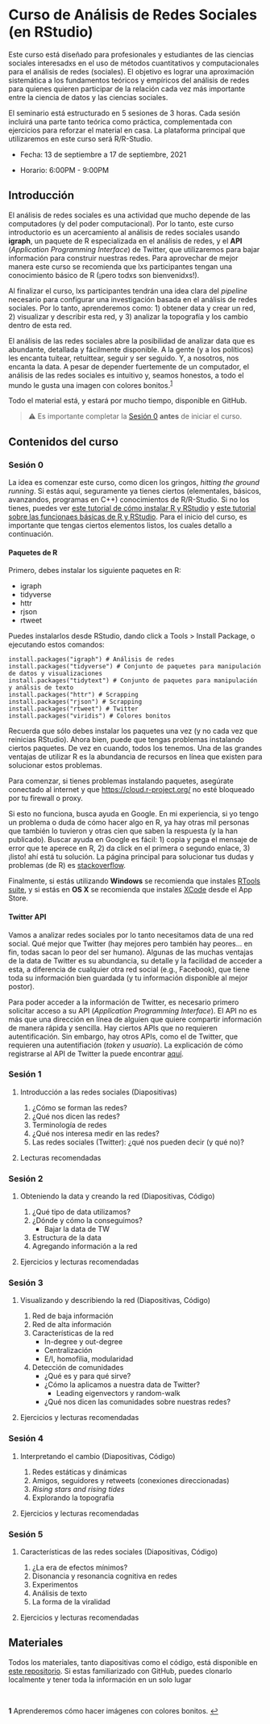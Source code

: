 # Curso de Análisis de Redes Sociales (en RStudio)

Este curso está diseñado para profesionales y estudiantes de las ciencias sociales interesadxs en el uso de métodos cuantitativos y computacionales para el análisis de redes (sociales). El objetivo es lograr una aproximación sistemática a los fundamentos teóricos y empíricos del análisis de redes para quienes quieren participar de la relación cada vez más importante entre la ciencia de datos y las ciencias sociales. 

El seminario está estructurado en 5 sesiones de 3 horas. Cada sesión incluirá una parte tanto teórica como práctica, complementada con ejercicios para reforzar el material en casa. La plataforma principal que utilizaremos en este curso será R/R-Studio. 

- Fecha: 13 de septiembre a 17 de septiembre, 2021

- Horario: 6:00PM - 9:00PM

## Introducción

El análisis de redes sociales es una actividad que mucho depende de las computadores (y del poder computacional). Por lo tanto, este curso introductorio es un acercamiento al análisis de redes sociales usando **igraph**, un paquete de R especializada en el análisis de redes, y el **API** (*Application Programming Interface*) de Twitter, que utilizaremos para bajar información para construir nuestras redes. Para aprovechar de mejor manera este curso se recomienda que lxs participantes tengan una conocimiento básico de R (¡pero todxs son bienvenidxs!). 

Al finalizar el curso, lxs participantes tendrán una idea clara del *pipeline* necesario para configurar una investigación basada en el análisis de redes sociales. Por lo tanto, aprenderemos como: 1) obtener data y crear un red, 2) visualizar y describir esta red, y 3) analizar la topografía y los cambio dentro de esta red. 

El análisis de las redes sociales abre la posibilidad de analizar data que es abundante, detallada y fácilmente disponible. A la gente (y a los políticos) les encanta tuitear, retuittear, seguir y ser seguido. Y, a nosotros, nos encanta la data. A pesar de depender fuertemente de un computador, el análisis de las redes sociales es intuitivo y, seamos honestos, a todo el mundo le gusta una imagen con colores bonitos.<sup id="a1">[1](#f1)</sup> 

Todo el material está, y estará por mucho tiempo, disponible en GitHub. 

> :warning: Es importante completar la [Sesión 0](#sesión-0) **antes** de iniciar el curso. 

## Contenidos del curso

### Sesión 0

La idea es comenzar este curso, como dicen los gringos, *hitting the ground running*. Si estás aquí, seguramente ya tienes ciertos (elementales, básicos, avanzandos, programas en C++) conocimientos de R/R-Studio. Si no los tienes, puedes ver [este tutorial de cómo instalar R y RStudio](https://www.youtube.com/watch?v=TFGYlKvQEQ4) y [este tutorial sobre las funcionaes básicas de R y RStudio](https://www.youtube.com/watch?v=BvKETZ6kr9Q). Para el inicio del curso, es importante que tengas ciertos elementos listos, los cuales detallo a continuación. 

#### Paquetes de R

Primero, debes instalar los siguiente paquetes en R:

- igraph
- tidyverse
- httr
- rjson
- rtweet

Puedes instalarlos desde RStudio, dando click a Tools > Install Package, o ejecutando estos comandos: 

```
install.packages("igraph") # Análisis de redes
install.packages("tidyverse") # Conjunto de paquetes para manipulación de datos y visualizaciones
install.packages("tidytext") # Conjunto de paquetes para manipulación y análsis de texto
install.packages("httr") # Scrapping
install.packages("rjson") # Scrapping
install.packages("rtweet") # Twitter
install.packages("viridis") # Colores bonitos

```

Recuerda que sólo debes instalar los paquetes una vez (y no cada vez que reinicias RStudio). Ahora bien, puede que tengas problemas instalando ciertos paquetes. De vez en cuando, todos los tenemos. Una de las grandes ventajas de utilizar R es la abundancia de recursos en línea que existen para solucionar estos problemas. 

Para comenzar, si tienes problemas instalando paquetes, asegúrate conectado al internet y que https://cloud.r-project.org/ no esté bloqueado por tu firewall o proxy. 


Si esto no funciona, busca ayuda en Google. En mi experiencia, si yo tengo un problema o duda de cómo hacer algo en R, ya hay otras mil personas que también lo tuvieron y otras cien que saben la respuesta (y la han publicado). Buscar ayuda en Google es fácil: 1) copia y pega el mensaje de error que te aperece en R, 2) da click en el primera o segundo enlace, 3) ¡listo! ahí está tu solución. La página principal para solucionar tus dudas y problemas (de R) es [stackoverflow](https://stackoverflow.com/]).

Finalmente, si estás utilizando **Windows** se recomienda que instales [RTools suite](https://cran.r-project.org/bin/windows/Rtools/), y si estás en **OS X** se recomienda que instales [XCode](https://apps.apple.com/gb/app/xcode/id497799835?mt=12) desde el App Store.

#### Twitter API

Vamos a analizar redes sociales por lo tanto necesitamos data de una red social. Qué mejor que Twitter (hay mejores pero también hay peores... en fin, todas sacan lo peor del ser humano). Algunas de las muchas ventajas de la data de Twitter es su abundancia, su detalle y la facilidad de acceder a esta, a diferencia de cualquier otra red social (e.g., Facebook), que tiene toda su información bien guardada (y tu información disponible al mejor postor). 

Para poder acceder a la información de Twitter, es necesario primero solicitar acceso a su API (*Application Programming Interface*). El API no es más que una dirección en línea de alguien que quiere compartir información de manera rápida y sencilla. Hay ciertos APIs que no requieren autentificación. Sin embargo, hay otros APIs, como el de Twitter, que requieren una autentifiación (*token* y *usuario*). La explicación de cómo registrarse al API de Twitter la puede encontrar [aquí](https://github.com/svallejovera/sergio_arboleda_analisis_de_redes/blob/main/tw_api.md). 

### Sesión 1

1. Introducción a las redes sociales (Diapositivas)
    1. ¿Cómo se forman las redes?
    2. ¿Qué nos dicen las redes?
    3. Terminología de redes
    4. ¿Qué nos interesa medir en las redes?
    5. Las redes sociales (Twitter): ¿qué nos pueden decir (y qué no)?

2. Lecturas recomendadas

### Sesión 2

1. Obteniendo la data y creando la red (Diapositivas, Código)
    1. ¿Qué tipo de data utilizamos?
    2. ¿Dónde y cómo la conseguimos?
        - Bajar la data de TW
    3. Estructura de la data
    4. Agregando información a la red

2. Ejercicios y lecturas recomendadas


### Sesión 3 

1. Visualizando y describiendo la red (Diapositivas, Código)
    1. Red de baja información
    2. Red de alta información
    3. Características de la red 
        - In-degree y out-degree
        - Centralización
        - E/I, homofilia, modularidad
    4. Detección de comunidades 
        - ¿Qué es y para qué sirve?
        - ¿Cómo la aplicamos a nuestra data de Twitter?
            - Leading eigenvectors y random-walk
        - ¿Qué nos dicen las comunidades sobre nuestras redes?

2. Ejercicios y lecturas recomendadas


### Sesión 4

1. Interpretando el cambio (Diapositivas, Código)
    1. Redes estáticas y dinámicas
    2. Amigos, seguidores y retweets (conexiones direccionadas)
    3. *Rising stars and rising tides*
    4. Explorando la topografía 

2. Ejercicios y lecturas recomendadas

### Sesión 5

1. Características de las redes sociales (Diapositivas, Código)
    1. ¿La era de efectos mínimos?
    2. Disonancia y resonancia cognitiva en redes
    3. Experimentos 
    4. Análisis de texto
    5. La forma de la viralidad

2. Ejercicios y lecturas recomendadas


## Materiales

Todos los materiales, tanto diapositivas como el código, está disponible en [este repositorio](https://github.com/svallejovera/sergio_arboleda_analisis_de_redes). Si estas familiarizado con GitHub, puedes clonarlo localmente y tener toda la información en un solo lugar

&nbsp;
&nbsp;
&nbsp;
&nbsp;
&nbsp;
&nbsp;
&nbsp;

<b id="f1">1</b> Aprenderemos cómo hacer imágenes con colores bonitos. [↩](#a1)
